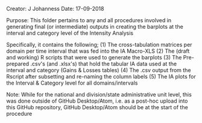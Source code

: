 Creator: J Johanness
Date: 17-09-2018

Purpose:
This folder pertains to any and all procedures involved in generating final (or intermediate) outputs in creating the barplots at the interval and category level of the Intensity Analysis

Specifically, it contains the following;
(1) The cross-tabulation matrices per domain per time interval that was fed into the IA Macro-XLS
(2) The (draft and working) R scripts that were used to generate the barplots
(3) The Pre-prepared .csv's (and .xlsx's) that hold the tabular IA data used at the interval and category (Gains & Losses tables)
(4) The .csv output from the Rscript after subsetting and re-naming the column labels
(5) The IA plots for the Interval & Category level for all domains/intervals

Note: 
While for the national and division/state administrative unit level, this was done outside of GitHub Desktop/Atom, i.e. as a post-hoc upload into this GitHub repository, GitHub Desktop/Atom should be at the start of the procedure
